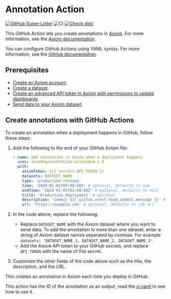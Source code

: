 # Annotation Action

[![GitHub Super-Linter](https://github.com/actions/typescript-action/actions/workflows/linter.yml/badge.svg)](https://github.com/super-linter/super-linter)
![CI](https://github.com/actions/typescript-action/actions/workflows/ci.yml/badge.svg)
[![Check dist/](https://github.com/actions/typescript-action/actions/workflows/check-dist.yml/badge.svg)](https://github.com/actions/typescript-action/actions/workflows/check-dist.yml)

This GitHub Action lets you create annotations in [Axiom](https://axiom.co/).
For more information, see the
[Axiom documentation](https://axiom.co/docs/query-data/annotate-charts).

You can configure GitHub Actions using YAML syntax. For more information, see
the
[GitHub documentation](https://docs.github.com/en/actions/learn-github-actions/understanding-github-actions#create-an-example-workflow).

## Prerequisites

- [Create an Axiom account](https://app.axiom.co/).
- [Create a dataset](https://axiom.co/docs/reference/datasets).
- [Create an advanced API token in Axiom with permissions to update dashboards](https://axiom.co/docs/reference/tokens).
- [Send data to your Axiom dataset](https://axiom.co/docs/send-data/ingest).

## Create annotations with GitHub Actions

To create an annotation when a deployment happens in GitHub, follow these steps:

1. Add the following to the end of your GitHub Action file:

   ```yml
   - name: Add annotation in Axiom when a deployment happens
     uses: axiomhq/annotation-action@v0.1.0
     with:
       axiomToken: ${{ secrets.API_TOKEN }}
       datasets: DATASET_NAME
       type: 'production-release'
       time: '2024-01-01T00:00:00Z' # optional, defaults to now
       endTime: '2024-01-01T01:00:00Z' # optional, defaults to null
       title: 'Production deployment' # optional
       description: 'Commit ${{ github.event.head_commit.message }}' # optional
       url: 'https://example.com' # optional, defaults to job url
   ```

1. In the code above, replace the following:
   - Replace `DATASET_NAME` with the Axiom dataset where you want to send data.
     To add the annotation to more than one dataset, enter a string of Axiom
     dataset names separated by commas. For example
     `datasets: 'DATASET_NAME_1, DATASET_NAME_2, DATASET_NAME_3'`.
   - Add the Axiom API token to your GitHub secrets, and replace `API_TOKEN`
     with the name of this secret.
1. Customize the other fields of the code above such as the title, the
   description, and the URL.

This creates an annotation in Axiom each time you deploy in GitHub.

This action has the ID of the annotation as an output, read the
[ci.yaml](https://github.com/axiomhq/annotation-action/blob/main/.github/workflows/ci.yml)
to see how to use it.
